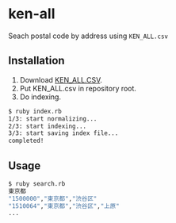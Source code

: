 # ken-all

Seach postal code by address using `KEN_ALL.csv`

## Installation

1. Download [KEN_ALL.CSV](http://www.post.japanpost.jp/zipcode/dl/kogaki/zip/ken_all.zip).
2. Put KEN_ALL.csv in repository root.
3. Do indexing.

```bash
$ ruby index.rb
1/3: start normalizing...
2/3: start indexing...
3/3: start saving index file...
completed!
```

## Usage

```bash
$ ruby search.rb
東京都
"1500000","東京都","渋谷区"
"1510064","東京都","渋谷区","上原"
...
```
